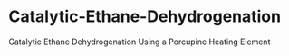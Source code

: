 # Catalytic-Ethane-Dehydrogenation
Catalytic Ethane Dehydrogenation Using a Porcupine Heating Element
